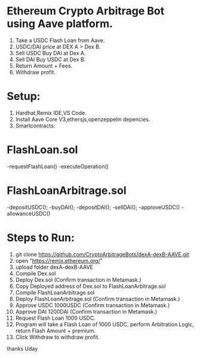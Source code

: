 Ethereum Crypto Arbitrage Bot using Aave platform.
==================================================

1. Take a USDC Flash Loan from Aave.
2. USDC/DAI price at DEX A > Dex B.
3. Sell USDC Buy DAI at Dex A.
4. Sell DAI Buy USDC at Dex B.
5. Return Amount + Fees.
6. Withdraw profit.

Setup:
======

1. Hardhat,Remix IDE,VS Code.
2. Install Aave Core V3,ethersjs,openzeppelin depencies.
3. Smartcontracts:

FlashLoan.sol
=============
-requestFlashLoan()
-executeOperation()

FlashLoanArbitrage.sol
======================

-depositUSDC();
-buyDAI();
-depositDAI();
-sellDAI();
-approveUSDC()
-allowanceUSDC()

Steps to Run:
=============

1. git clone https://github.com/CryptoArbitrageBots/dexA-dexB-AAVE.git
2. open "https://remix.ethereum.org/"
3. upload folder dexA-dexB-AAVE
4. Compile Dex.sol
5. Deploy Dex.sol (Confirm transaction in Metamask.)
6. Copy Deployed address of Dex.sol to FlashLoanArbitrage.sol
7. Compile FlashLoanArbitrage.sol
8. Deploy FlashLoanArbitrage.sol (Confirm transaction in Metamask.)
9. Approve USDC 1000USDC (Confirm transaction in Metamask.)
10. Approve DAI 1200DAI (Confirm transaction in Metamask.)
11. Request Flash Loan 1000 USDC.
12. Program will take a Flash Loan of 1000 USDC, perform Arbitration Logic, return Flash Amount + premium.
13. Click Withdraw to withdraw profit.

thanks
Uday
